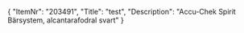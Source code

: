 {
  "ItemNr": "203491",
  "Title": "test",
  "Description": "Accu-Chek Spirit Bärsystem, alcantarafodral svart"
}